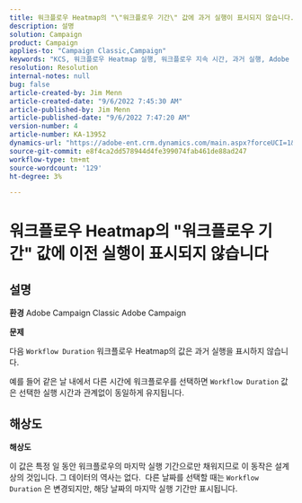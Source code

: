 ```yaml
---
title: 워크플로우 Heatmap의 "\"워크플로우 기간\" 값에 과거 실행이 표시되지 않습니다."
description: 설명
solution: Campaign
product: Campaign
applies-to: "Campaign Classic,Campaign"
keywords: "KCS, 워크플로우 Heatmap 실행, 워크플로우 지속 시간, 과거 실행, Adobe Campaign"
resolution: Resolution
internal-notes: null
bug: false
article-created-by: Jim Menn
article-created-date: "9/6/2022 7:45:30 AM"
article-published-by: Jim Menn
article-published-date: "9/6/2022 7:47:20 AM"
version-number: 4
article-number: KA-13952
dynamics-url: "https://adobe-ent.crm.dynamics.com/main.aspx?forceUCI=1&pagetype=entityrecord&etn=knowledgearticle&id=026920e0-b72d-ed11-9db1-0022480866ad"
source-git-commit: e8f4ca2dd578944d4fe399074fab461de88ad247
workflow-type: tm+mt
source-wordcount: '129'
ht-degree: 3%

---
```


# 워크플로우 Heatmap의 &quot;워크플로우 기간&quot; 값에 이전 실행이 표시되지 않습니다

## 설명


<b>환경</b>
Adobe Campaign Classic Adobe Campaign

<b>문제</b>

다음 `Workflow Duration` 워크플로우 Heatmap의 값은 과거 실행을 표시하지 않습니다.

예를 들어 같은 날 내에서 다른 시간에 워크플로우를 선택하면 `Workflow Duration` 값은 선택한 실행 시간과 관계없이 동일하게 유지됩니다.


## 해상도


<b>해상도</b>

이 값은 특정 일 동안 워크플로우의 마지막 실행 기간으로만 채워지므로 이 동작은 설계상의 것입니다.
그 데이터의 역사는 없다. 
다른 날짜를 선택할 때는 `Workflow Duration` 은 변경되지만, 해당 날짜의 마지막 실행 기간만 표시됩니다.


